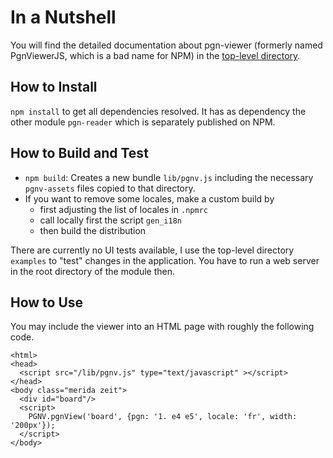 # In a Nutshell

You will find the detailed documentation about pgn-viewer (formerly named PgnViewerJS, which is a bad name for NPM) in the [top-level directory](https://github.com/mliebelt/PgnViewerJS/blob/master/readme.md).

## How to Install

`npm install` to get all dependencies resolved. It has as dependency the other module `pgn-reader` which is separately published on NPM.

## How to Build and Test

* `npm build`: Creates a new bundle `lib/pgnv.js` including the necessary `pgnv-assets` files copied to that directory.
* If you want to remove some locales, make a custom build by
  * first adjusting the list of locales in `.npmrc`
  * call locally first the script `gen_i18n`
  * then build the distribution

There are currently no UI tests available, I use the top-level directory `examples` to "test" changes in the application. You have to run a web server in the root directory of the module then.

## How to Use

You may include the viewer into an HTML page with roughly the following code.

    <html>
    <head>
      <script src="/lib/pgnv.js" type="text/javascript" ></script>
    </head>
    <body class="merida zeit">
      <div id="board"/>
      <script>
        PGNV.pgnView('board', {pgn: '1. e4 e5', locale: 'fr', width: '200px'});
      </script>
    </body>